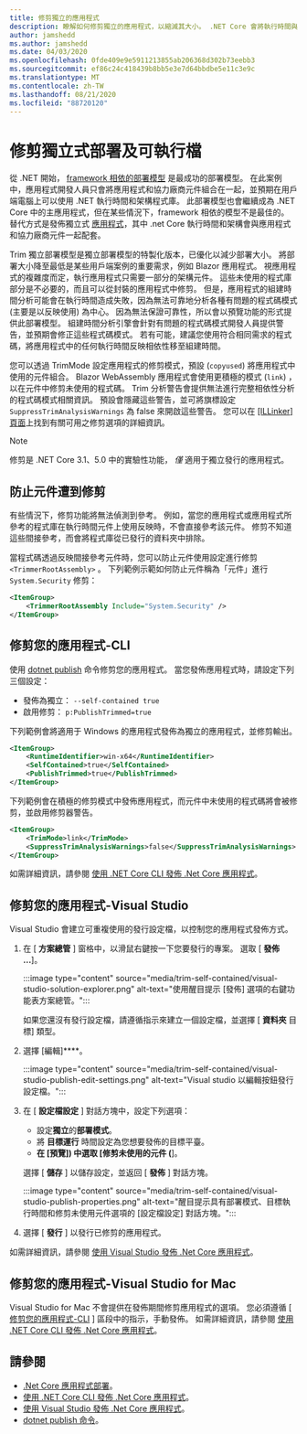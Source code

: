 ```yaml
---
title: 修剪獨立的應用程式
description: 瞭解如何修剪獨立的應用程式，以縮減其大小。 .NET Core 會將執行時間與獨立發行的應用程式組合，而且通常會包含更多執行時間，因此是必要的。
author: jamshedd
ms.author: jamshedd
ms.date: 04/03/2020
ms.openlocfilehash: 0fde409e9e5911213855ab206368d302b73eebb3
ms.sourcegitcommit: ef86c24c418439b8bb5e3e7d64bbdbe5e11c3e9c
ms.translationtype: MT
ms.contentlocale: zh-TW
ms.lasthandoff: 08/21/2020
ms.locfileid: "88720120"
---
```

# <a name="trim-self-contained-deployments-and-executables"></a>修剪獨立式部署及可執行檔

從 .NET 開始， [framework 相依的部署模型](index.md#publish-framework-dependent) 是最成功的部署模型。 在此案例中，應用程式開發人員只會將應用程式和協力廠商元件組合在一起，並預期在用戶端電腦上可以使用 .NET 執行時間和架構程式庫。 此部署模型也會繼續成為 .NET Core 中的主應用程式，但在某些情況下，framework 相依的模型不是最佳的。 替代方式是發佈獨立式 [應用程式](index.md#publish-self-contained)，其中 .net Core 執行時間和架構會與應用程式和協力廠商元件一起配套。

Trim 獨立部署模型是獨立部署模型的特製化版本，已優化以減少部署大小。 將部署大小降至最低是某些用戶端案例的重要需求，例如 Blazor 應用程式。 視應用程式的複雜度而定，執行應用程式只需要一部分的架構元件。 這些未使用的程式庫部分是不必要的，而且可以從封裝的應用程式中修剪。 但是，應用程式的組建時間分析可能會在執行時間造成失敗，因為無法可靠地分析各種有問題的程式碼模式 (主要是以反映使用) 為中心。 因為無法保證可靠性，所以會以預覽功能的形式提供此部署模型。 組建時間分析引擎會針對有問題的程式碼模式開發人員提供警告，並預期會修正這些程式碼模式。 若有可能，建議您使用符合相同需求的程式碼，將應用程式中的任何執行時間反映相依性移至組建時間。

您可以透過 TrimMode 設定應用程式的修剪模式，預設 (`copyused`) 將應用程式中使用的元件組合。 Blazor WebAssembly 應用程式會使用更積極的模式 (`link`) ，以在元件中修剪未使用的程式碼。 Trim 分析警告會提供無法進行完整相依性分析的程式碼模式相關資訊。 預設會隱藏這些警告，並可將旗標設定 `SuppressTrimAnalysisWarnings` 為 false 來開啟這些警告。 您可以在 [ [ILLinker] 頁面](https://github.com/mono/linker/blob/master/docs/illink-options.md)上找到有關可用之修剪選項的詳細資訊。

> [!NOTE]
> 修剪是 .NET Core 3.1、5.0 中的實驗性功能， _僅_ 適用于獨立發行的應用程式。

## <a name="prevent-assemblies-from-being-trimmed"></a>防止元件遭到修剪

有些情況下，修剪功能將無法偵測到參考。 例如，當您的應用程式或應用程式所參考的程式庫在執行時間元件上使用反映時，不會直接參考該元件。 修剪不知道這些間接參考，而會將程式庫從已發行的資料夾中排除。

當程式碼透過反映間接參考元件時，您可以防止元件使用設定進行修剪 `<TrimmerRootAssembly>` 。 下列範例示範如何防止元件稱為「元件」進行 `System.Security` 修剪：

```xml
<ItemGroup>
    <TrimmerRootAssembly Include="System.Security" />
</ItemGroup>
```

## <a name="trim-your-app---cli"></a>修剪您的應用程式-CLI

使用 [dotnet publish](../tools/dotnet-publish.md) 命令修剪您的應用程式。 當您發佈應用程式時，請設定下列三個設定：

- 發佈為獨立： `--self-contained true`
- 啟用修剪： `p:PublishTrimmed=true`

下列範例會將適用于 Windows 的應用程式發佈為獨立的應用程式，並修剪輸出。

```xml
<ItemGroup>
    <RuntimeIdentifier>win-x64</RuntimeIdentifier>
    <SelfContained>true</SelfContained>
    <PublishTrimmed>true</PublishTrimmed>
</ItemGroup>
```

下列範例會在積極的修剪模式中發佈應用程式，而元件中未使用的程式碼將會被修剪，並啟用修剪器警告。

```xml
<ItemGroup>
    <TrimMode>link</TrimMode>
    <SuppressTrimAnalysisWarnings>false</SuppressTrimAnalysisWarnings>
</ItemGroup>
```

如需詳細資訊，請參閱 [使用 .NET Core CLI 發佈 .Net Core 應用程式](deploy-with-cli.md)。

## <a name="trim-your-app---visual-studio"></a>修剪您的應用程式-Visual Studio

Visual Studio 會建立可重複使用的發行設定檔，以控制您的應用程式發佈方式。

01. 在 [ **方案總管** ] 窗格中，以滑鼠右鍵按一下您要發行的專案。 選取 [ **發佈 ...**]。

    :::image type="content" source="media/trim-self-contained/visual-studio-solution-explorer.png" alt-text="使用醒目提示 [發佈] 選項的右鍵功能表方案總管。":::

    如果您還沒有發行設定檔，請遵循指示來建立一個設定檔，並選擇 [ **資料夾** 目標] 類型。

01. 選擇 [編輯]****。

    :::image type="content" source="media/trim-self-contained/visual-studio-publish-edit-settings.png" alt-text="Visual studio 以編輯按鈕發行設定檔。":::

01. 在 [ **設定檔設定** ] 對話方塊中，設定下列選項：

    - 設定**獨立**的**部署模式**。
    - 將 **目標運行** 時間設定為您想要發佈的目標平臺。
    - **在 [預覽]) 中選取 [修剪未使用的元件 (**]。

    選擇 [ **儲存** ] 以儲存設定，並返回 [ **發佈** ] 對話方塊。

    :::image type="content" source="media/trim-self-contained/visual-studio-publish-properties.png" alt-text="醒目提示具有部署模式、目標執行時間和修剪未使用元件選項的 [設定檔設定] 對話方塊。":::

01. 選擇 [ **發行** ] 以發行已修剪的應用程式。

如需詳細資訊，請參閱 [使用 Visual Studio 發佈 .Net Core 應用程式](deploy-with-vs.md)。

## <a name="trim-your-app---visual-studio-for-mac"></a>修剪您的應用程式-Visual Studio for Mac

Visual Studio for Mac 不會提供在發佈期間修剪應用程式的選項。 您必須遵循 [ [修剪您的應用程式-CLI](#trim-your-app---cli) ] 區段中的指示，手動發佈。 如需詳細資訊，請參閱 [使用 .NET Core CLI 發佈 .Net Core 應用程式](deploy-with-cli.md)。

## <a name="see-also"></a>請參閱

- [.Net Core 應用程式部署](index.md)。
- [使用 .NET Core CLI 發佈 .Net Core 應用程式](deploy-with-cli.md)。
- [使用 Visual Studio 發佈 .Net Core 應用程式](deploy-with-vs.md)。
- [dotnet publish 命令](../tools/dotnet-publish.md)。
